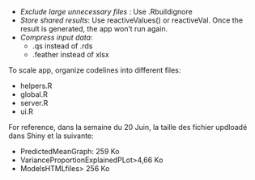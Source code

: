 

- *Exclude large unnecessary files* : Use .Rbuildignore
- *Store shared results*: Use reactiveValues() or reactiveVal. Once the result is generated, the app won’t run again. 
- *Compress input data*: 
	- .qs instead of .rds 
	- .feather instead of xlsx


To scale app, organize codelines into different files: 
- helpers.R
- global.R
- server.R
- ui.R

For reference, dans la semaine du 20 Juin, la taille des fichier updloadé dans Shiny et la suivante: 
- PredictedMeanGraph: 259 Ko
- VarianceProportionExplainedPLot>4,66 Ko
- ModelsHTMLfiles> 256 Ko


